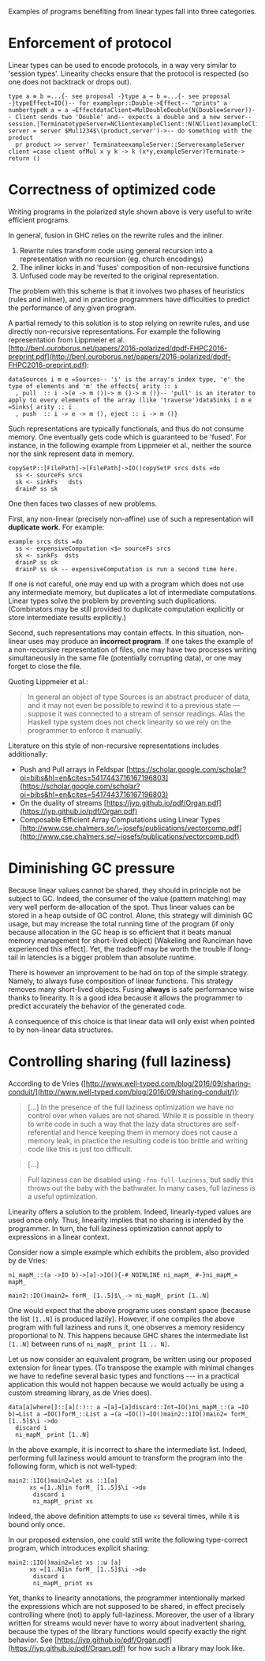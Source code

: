 
Examples of programs benefiting from linear types fall into three categories.

# Enforcement of protocol


Linear types can be used to encode protocols, in a way very similar to 'session types'. Linearity checks ensure that the protocol is respected (so one does not backtrack or drops out).

```
type a ⊗ b =...{- see proposal -}type a ⊸ b =...{- see proposal -}typeEffect=IO()-- for examplepr::Double->Effect-- "prints" a numbertypeN a = a ⊸EffectdataClient=MulDoubleDouble(N(Double⊗Server))-- Client sends two 'Double' and-- expects a double and a new server-- session.|TerminatetypeServer=NClientexampleClient::N(NClient)exampleClient server = server $Mul1234$\(product,server')->-- do something with the product
  pr product >> server' TerminateexampleServer::ServerexampleServer client =case client ofMul x y k -> k (x*y,exampleServer)Terminate-> return ()
```

# Correctness of optimized code


Writing programs in the polarized style shown above is very useful to write efficient programs.


In general, fusion in GHC relies on the rewrite rules and the inliner.

1. Rewrite rules transform code using general recursion into a representation with no recursion (eg. church encodings)
1. The inliner kicks in and 'fuses' composition of non-recursive functions
1. Unfused code may be reverted to the original representation.


The problem with this scheme is that it involves two phases of heuristics (rules and inliner), and in practice programmers have difficulties to predict the performance of any given program.


A partial remedy to this solution is to stop relying on rewrite rules, and use directly non-recursive representations. For example the following representation from Lippmeier et al. [http://benl.ouroborus.net/papers/2016-polarized/dpdf-FHPC2016-preprint.pdf](http://benl.ouroborus.net/papers/2016-polarized/dpdf-FHPC2016-preprint.pdf):

```
dataSources i m e =Sources-- 'i' is the array's index type, 'e' the type of elements and 'm' the effects{ arity :: i
  , pull  :: i ->(e -> m ())-> m ()-> m ()}-- 'pull' is an iterator to apply to every elements of the array (like 'traverse')dataSinks i m e =Sinks{ arity :: i
  , push  :: i -> e -> m (), eject :: i -> m ()}
```


Such representations are typically functionals, and thus do not consume memory. One eventually gets code which is guaranteed to be 'fused'. For instance, in the following example from Lippmeier et al., neither the source nor the sink represent data in memory.

```
copySetP::[FilePath]->[FilePath]->IO()copySetP srcs dsts =do
  ss <- sourceFs srcs
  sk <- sinkFs   dsts
  drainP ss sk
```


One then faces two classes of new problems.


First, any non-linear (precisely non-affine) use of such a representation will **duplicate work**. For example:

```
example srcs dsts =do
  ss <- expensiveComputation <$> sourceFs srcs
  sk <- sinkFs  dsts
  drainP ss sk
  drainP ss sk -- expensiveComputation is run a second time here.
```


If one is not careful, one may end up with a program which does not use any intermediate memory, but duplicates a lot of intermediate computations. Linear types solve the problem by preventing such duplications. (Combinators may be still provided to duplicate computation explicitly or store intermediate results explicitly.)


Second, such representations may contain effects. In this situation, non-linear uses may produce an **incorrect program**. If one takes the example of a non-recursive representation of files, one may have two processes writing simultaneously in the same file (potentially corrupting data), or one may forget to close the file.


Quoting Lippmeier et al.:

>
> In general an object of type Sources is an abstract producer of data, and it may not even be possible to rewind it to a previous state — suppose it was connected to a stream of sensor readings. Alas the Haskell type system does not check linearity so we rely on the programmer to enforce it manually.


Literature on this style of non-recursive representations includes additionally:

- Push and Pull arrays in Feldspar [https://scholar.google.com/scholar?oi=bibs&hl=en&cites=5417443716167196803](https://scholar.google.com/scholar?oi=bibs&hl=en&cites=5417443716167196803)
- On the duality of streams [https://jyp.github.io/pdf/Organ.pdf](https://jyp.github.io/pdf/Organ.pdf)
- Composable Efficient Array Computations using Linear Types [http://www.cse.chalmers.se/\~josefs/publications/vectorcomp.pdf](http://www.cse.chalmers.se/~josefs/publications/vectorcomp.pdf)

# Diminishing GC pressure


Because linear values cannot be shared, they should in principle not be subject to GC. Indeed, the consumer of the value (pattern matching) may very well perform de-allocation of the spot. Thus linear values can be stored in a heap outside of GC control. Alone, this strategy will diminish GC usage, but may increase the total running time of the program (if only because allocation in the GC heap is so efficient that it beats manual memory management for short-lived object) \[Wakeling and Runciman have experienced this effect\]. Yet, the tradeoff may be worth the trouble if long-tail in latencies is a bigger problem than absolute runtime.


There is however an improvement to be had on top of the simple strategy. Namely, to always fuse composition of linear functions. This strategy removes many short-lived objects. Fusing **always** is safe performance wise thanks to linearity. It is a good idea because it allows the programmer to predict accurately the behavior of the generated code.


A consequence of this choice is that linear data will only exist when pointed to by non-linear data structures.

# Controlling sharing (full laziness)


According to de Vries
([http://www.well-typed.com/blog/2016/09/sharing-conduit/](http://www.well-typed.com/blog/2016/09/sharing-conduit/)):

>
> \[...\] In the presence of the full laziness optimization we have no
> control over when values are not shared. While it is possible in
> theory to write code in such a way that the lazy data structures are
> self-referential and hence keeping them in memory does not cause a
> memory leak, in practice the resulting code is too brittle and writing
> code like this is just too difficult.

>
> \[...\]

>
> Full laziness can be disabled using `-fno-full-laziness`, but sadly this
> throws out the baby with the bathwater. In many cases, full laziness
> is a useful optimization.


Linearity offers a solution to the problem. Indeed, linearly-typed
values are used once only. Thus, linearity implies that no sharing is
intended by the programmer. In turn, the full laziness optimization
cannot apply to expressions in a linear context.


Consider now a simple example which exhibits the problem, also provided
by de Vries: 

```
ni_mapM_::(a ->IO b)->[a]->IO(){-# NOINLINE ni_mapM_ #-}ni_mapM_= mapM_

main2::IO()main2= forM_ [1..5]$\_-> ni_mapM_ print [1..N]
```


One would expect that the above programs uses constant space (because
the list `[1..N]` is produced lazily).  However, if one compiles the
above program with full laziness and runs it, one observes a memory
residency proportional to N. This happens because GHC shares the
intermediate list `[1..N]` between runs of `ni_mapM_ print [1 .. N]`.


Let us now consider an equivalent program, be written using our
proposed extension for linear types. (To transpose the example with
minimal changes we have to redefine several basic types and functions
--- in a practical application this would not happen because we would
actually be using a custom streaming library, as de Vries does).

```
data[a]where[]::[a](:):: a ⊸[a]⊸[a]discard::Int⊸IO()ni_mapM_::(a ⊸IO b)→List a ⊸IO()forM_::List a ⊸(a ⊸IO())→IO()main2::1IO()main2= forM_ [1..5]$\i ->do
  discard i
  ni_mapM_ print [1..N]
```


In the above example, it is incorrect to share the intermediate
list. Indeed, performing full laziness would amount to transform the
program into the following form, which is not well-typed:

```
main2::1IO()main2=let xs ::1[a]
      xs =[1..N]in forM_ [1..5]$\i ->do
       discard i
       ni_mapM_ print xs
```


Indeed, the above definition attempts to use `xs` several times, while
it is bound only once.


In our proposed extension, one could still write the following
type-correct program, which introduces explicit sharing:

```
main2::1IO()main2=let xs ::ω [a]
      xs =[1..N]in forM_ [1..5]$\i ->do
       discard i
       ni_mapM_ print xs
```


Yet, thanks to linearity annotations, the programmer intentionally
marked the expressions which are not supposed to be shared, in effect
precisely controlling where (not) to apply full-laziness. Moreover,
the user of a library written for streams would never have to worry
about inadvertent sharing, because the types of the library functions
would specify exactly the right behavior.
See [https://jyp.github.io/pdf/Organ.pdf](https://jyp.github.io/pdf/Organ.pdf) for how such a library may look like.
